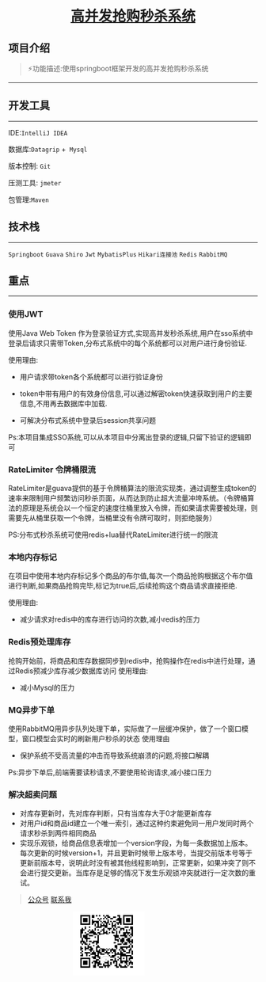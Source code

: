 <h1 align="center"><a href="http://liangtengyu.com" target="_blank">高并发抢购秒杀系统</a></h1>

## 项目介绍
>⚡️功能描述:使用springboot框架开发的高并发抢购秒杀系统

---

## 开发工具

---

IDE:`IntelliJ IDEA `

数据库:`Datagrip` +` Mysql`

版本控制: `Git`

压测工具: `jmeter`

包管理:`Maven`



## 技术栈

---

`Springboot`  `Guava`  `Shiro` `Jwt`  `MybatisPlus`  `Hikari连接池`  `Redis`  `RabbitMQ`  


## 重点

---

### 使用JWT 
 使用Java Web Token 作为登录验证方式,实现高并发秒杀系统,用户在sso系统中登录后请求只需带Token,分布式系统中的每个系统都可以对用户进行身份验证.

使用理由:
- 用户请求带token各个系统都可以进行验证身份

- token中带有用户的有效身份信息,可以通过解密token快速获取到用户的主要信息,不用再去数据库中加载.

- 可解决分布式系统中登录后session共享问题

Ps:本项目集成SSO系统,可以从本项目中分离出登录的逻辑,只留下验证的逻辑即可
   
### RateLimiter 令牌桶限流
RateLimiter是guava提供的基于令牌桶算法的限流实现类，通过调整生成token的速率来限制用户频繁访问秒杀页面，从而达到防止超大流量冲垮系统。（令牌桶算法的原理是系统会以一个恒定的速度往桶里放入令牌，而如果请求需要被处理，则需要先从桶里获取一个令牌，当桶里没有令牌可取时，则拒绝服务）

PS:分布式秒杀系统可使用redis+lua替代RateLimiter进行统一的限流
### 本地内存标记
  在项目中使用本地内存标记多个商品的布尔值,每次一个商品抢购根据这个布尔值进行判断,如果商品抢购完毕,标记为true后,后续抢购这个商品请求直接拒绝.

使用理由:
- 减少请求对redis中的库存进行访问的次数,减小redis的压力


### Redis预处理库存
抢购开始前，将商品和库存数据同步到redis中，抢购操作在redis中进行处理，通过Redis预减少库存减少数据库访问
使用理由:
- 减小Mysql的压力


### MQ异步下单
使用RabbitMQ用异步队列处理下单，实际做了一层缓冲保护，做了一个窗口模型，窗口模型会实时的刷新用户秒杀的状态
使用理由
- 保护系统不受高流量的冲击而导致系统崩溃的问题,将接口解耦

Ps:异步下单后,前端需要读秒请求,不要使用轮询请求,减小接口压力


### 解决超卖问题

- 对库存更新时，先对库存判断，只有当库存大于0才能更新库存
- 对用户id和商品id建立一个唯一索引，通过这种约束避免同一用户发同时两个请求秒杀到两件相同商品
- 实现乐观锁，给商品信息表增加一个version字段，为每一条数据加上版本。每次更新的时候version+1，并且更新时候带上版本号，当提交前版本号等于更新前版本号，说明此时没有被其他线程影响到，正常更新，如果冲突了则不会进行提交更新。当库存是足够的情况下发生乐观锁冲突就进行一定次数的重试。



> [公众号](/readme_images/img.png)    [联系我](/readme_images/my.png)

<div >
<img src="./readme_images/img.png" style=" margin-left: 130px  ;height :130px;"/>
</div>

